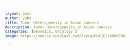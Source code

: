 ```yaml
---

layout: post
author: yuka
title: Tumor Heterogeneity in Asian cancers
description: Tumor Heterogeneity in Asian cancers
categories: [Genomics, Oncology ]
image: https://source.unsplash.com/3vycqsMutjE/1600x900

---
```


